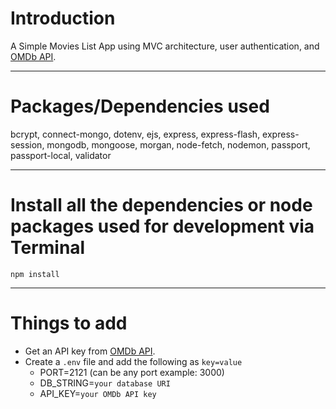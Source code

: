 # Introduction

A Simple Movies List App using MVC architecture, user authentication, and [OMDb API](https://www.omdbapi.com/).

---

# Packages/Dependencies used

bcrypt, connect-mongo, dotenv, ejs, express, express-flash, express-session, mongodb, mongoose, morgan, node-fetch, nodemon, passport, passport-local, validator

---

# Install all the dependencies or node packages used for development via Terminal

`npm install`

---

# Things to add

-   Get an API key from [OMDb API](http://www.omdbapi.com/apikey.aspx).
-   Create a `.env` file and add the following as `key=value`
    -   PORT=2121 (can be any port example: 3000)
    -   DB_STRING=`your database URI`
    -   API_KEY=`your OMDb API key`
